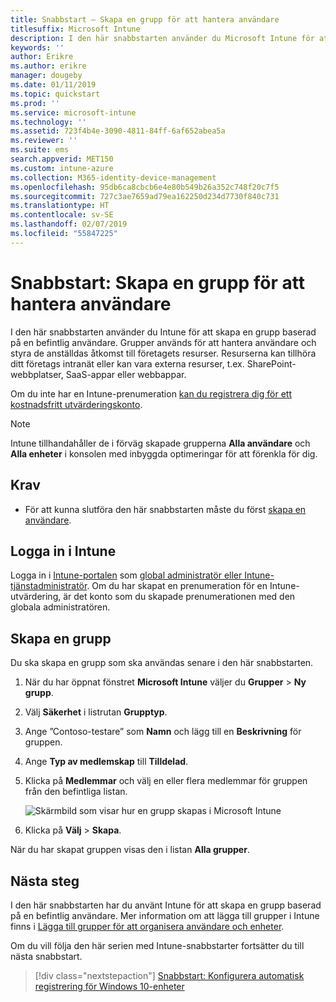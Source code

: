 ```yaml
---
title: Snabbstart – Skapa en grupp för att hantera användare
titlesuffix: Microsoft Intune
description: I den här snabbstarten använder du Microsoft Intune för att skapa en grupp baserad på befintliga användare.
keywords: ''
author: Erikre
ms.author: erikre
manager: dougeby
ms.date: 01/11/2019
ms.topic: quickstart
ms.prod: ''
ms.service: microsoft-intune
ms.technology: ''
ms.assetid: 723f4b4e-3090-4811-84ff-6af652abea5a
ms.reviewer: ''
ms.suite: ems
search.appverid: MET150
ms.custom: intune-azure
ms.collection: M365-identity-device-management
ms.openlocfilehash: 95db6ca8cbcb6e4e80b549b26a352c748f20c7f5
ms.sourcegitcommit: 727c3ae7659ad79ea162250d234d7730f840c731
ms.translationtype: HT
ms.contentlocale: sv-SE
ms.lasthandoff: 02/07/2019
ms.locfileid: "55847225"
---
```

# <a name="quickstart-create-a-group-to-manage-users"></a>Snabbstart: Skapa en grupp för att hantera användare

I den här snabbstarten använder du Intune för att skapa en grupp baserad på en befintlig användare. Grupper används för att hantera användare och styra de anställdas åtkomst till företagets resurser. Resurserna kan tillhöra ditt företags intranät eller kan vara externa resurser, t.ex. SharePoint-webbplatser, SaaS-appar eller webbappar.

Om du inte har en Intune-prenumeration [kan du registrera dig för ett kostnadsfritt utvärderingskonto](free-trial-sign-up.md).

>[!NOTE]
>Intune tillhandahåller de i förväg skapade grupperna **Alla användare** och **Alla enheter** i konsolen med inbyggda optimeringar för att förenkla för dig.

## <a name="prerequisites"></a>Krav

- För att kunna slutföra den här snabbstarten måste du först [skapa en användare](quickstart-create-user.md).

## <a name="sign-in-to-intune"></a>Logga in i Intune

Logga in i [Intune-portalen](https://aka.ms/intuneportal) som [global administratör eller Intune-tjänstadministratör](users-add.md#types-of-administrators). Om du har skapat en prenumeration för en Intune-utvärdering, är det konto som du skapade prenumerationen med den globala administratören.

## <a name="create-a-group"></a>Skapa en grupp

Du ska skapa en grupp som ska användas senare i den här snabbstarten.

1. När du har öppnat fönstret **Microsoft Intune** väljer du **Grupper** > **Ny grupp**.
2. Välj **Säkerhet** i listrutan **Grupptyp**.
3. Ange ”Contoso-testare” som **Namn** och lägg till en **Beskrivning** för gruppen.
4. Ange **Typ av medlemskap** till **Tilldelad**. 
5. Klicka på **Medlemmar** och välj en eller flera medlemmar för gruppen från den befintliga listan.

    ![Skärmbild som visar hur en grupp skapas i Microsoft Intune](./media/quickstart-use-groups-01.png)

6. Klicka på **Välj** > **Skapa**.

När du har skapat gruppen visas den i listan **Alla grupper**. 

## <a name="next-steps"></a>Nästa steg

I den här snabbstarten har du använt Intune för att skapa en grupp baserad på en befintlig användare. Mer information om att lägga till grupper i Intune finns i [Lägga till grupper för att organisera användare och enheter](groups-add.md).

Om du vill följa den här serien med Intune-snabbstarter fortsätter du till nästa snabbstart.

> [!div class="nextstepaction"]
> [Snabbstart: Konfigurera automatisk registrering för Windows 10-enheter](quickstart-setup-auto-enrollment.md)
